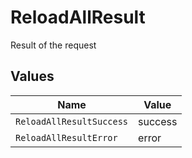 # ReloadAllResult

Result of the request


## Values

| Name                     | Value                    |
| ------------------------ | ------------------------ |
| `ReloadAllResultSuccess` | success                  |
| `ReloadAllResultError`   | error                    |